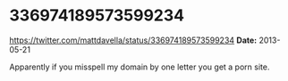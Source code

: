 # 336974189573599234
https://twitter.com/mattdavella/status/336974189573599234
**Date:** 2013-05-21

Apparently if you misspell my domain by one letter you get a porn site.
